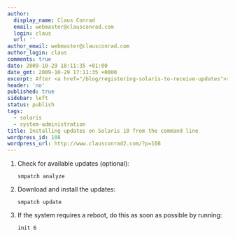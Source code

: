 ```yaml
---
author:
  display_name: Claus Conrad
  email: webmaster@clausconrad.com
  login: claus
  url: ''
author_email: webmaster@clausconrad.com
author_login: claus
comments: true
date: 2009-10-29 18:11:35 +01:00
date_gmt: 2009-10-29 17:11:35 +0000
excerpt: After <a href="/blog/registering-solaris-to-receive-updates">registering your Solaris system</a> you might want to install updates from the command line. Here's how to do this in one to three easy steps.
header: 'no'
published: true
sidebar: left
status: publish
tags:
  - solaris
  - system-administration
title: Installing updates on Solaris 10 from the command line
wordpress_id: 108
wordpress_url: http://www.clausconrad2.com/?p=108
---
```

1.  Check for available updates (optional):  

    ```shell
    smpatch analyze
    ```

2.  Download and install the updates:  

    ```shell
    smpatch update
    ```

3.  If the system requires a reboot, do this as soon as possible by running:  

    ```shell
    init 6
    ```
